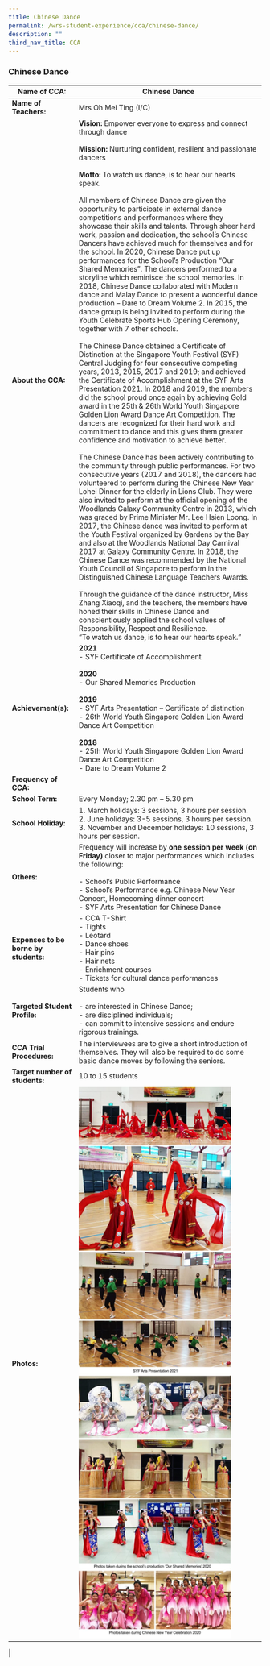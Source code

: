 ```yaml
---
title: Chinese Dance
permalink: /wrs-student-experience/cca/chinese-dance/
description: ""
third_nav_title: CCA
---
```

### **Chinese Dance**

| Name of CCA: | Chinese Dance |
|---|---|
| **Name of Teachers:** | Mrs Oh Mei Ting (I/C) |
| **About the CCA:** | **Vision:** Empower everyone to express and connect through dance<br><br>**Mission:** Nurturing confident, resilient and passionate dancers<br><br>**Motto:** To watch us dance, is to hear our hearts speak.<br><br>All members of Chinese Dance are given the opportunity to participate in external dance competitions and performances where they showcase their skills and talents. Through sheer hard work, passion and dedication, the school’s Chinese Dancers have achieved much for themselves and for the school. In 2020, Chinese Dance put up performances for the School’s Production “Our Shared Memories”. The dancers performed to a storyline which reminisce the school memories. In 2018, Chinese Dance collaborated with Modern dance and Malay Dance to present a wonderful dance production – Dare to Dream Volume 2. In 2015, the dance group is being invited to perform during the Youth Celebrate Sports Hub Opening Ceremony, together with 7 other schools.<br><br>The Chinese Dance obtained a Certificate of Distinction at the Singapore Youth Festival (SYF) Central Judging for four consecutive competing years, 2013, 2015, 2017 and 2019; and achieved the Certificate of Accomplishment at the SYF Arts Presentation 2021. In 2018 and 2019, the members did the school proud once again by achieving Gold award in the 25th & 26th World Youth Singapore Golden Lion Award Dance Art Competition. The dancers are recognized for their hard work and commitment to dance and this gives them greater confidence and motivation to achieve better.<br><br>The Chinese Dance has been actively contributing to the community through public performances. For two consecutive years (2017 and 2018), the dancers had volunteered to perform during the Chinese New Year Lohei Dinner for the elderly in Lions Club. They were also invited to perform at the official opening of the Woodlands Galaxy Community Centre in 2013, which was graced by Prime Minister Mr. Lee Hsien Loong. In 2017, the Chinese dance was invited to perform at the Youth Festival organized by Gardens by the Bay and also at the Woodlands National Day Carnival 2017 at Galaxy Community Centre. In 2018, the Chinese Dance was recommended by the National Youth Council of Singapore to perform in the Distinguished Chinese Language Teachers Awards.<br><br>Through the guidance of the dance instructor, Miss Zhang Xiaoqi, and the teachers, the members have honed their skills in Chinese Dance and conscientiously applied the school values of Responsibility, Respect and Resilience.<br>“To watch us dance, is to hear our hearts speak.” |
| **Achievement(s):** | **2021**<br>- SYF Certificate of Accomplishment<br><br>**2020**<br>- Our Shared Memories Production<br><br>**2019**<br>- SYF Arts Presentation – Certificate of distinction<br>- 26th World Youth Singapore Golden Lion Award Dance Art Competition<br><br>**2018**<br>- 25th World Youth Singapore Golden Lion Award Dance Art Competition<br>- Dare to Dream Volume 2 |
| **Frequency of CCA:** |   |
| **School Term:** | Every Monday; 2.30 pm – 5.30 pm |
| **School Holiday:** | 1. March holidays: 3 sessions, 3 hours per session.<br>2. June holidays: 3-5 sessions, 3 hours per session.<br>3. November and December holidays: 10 sessions, 3 hours per session. |
| **Others:** | Frequency will increase by **one session per week (on Friday)** closer to major performances which includes the following:<br><br>- School’s Public Performance<br>- School’s Performance e.g. Chinese New Year Concert, Homecoming dinner concert<br>- SYF Arts Presentation for Chinese Dance |
| **Expenses to be borne by students:** | - CCA T-Shirt<br>- Tights<br>- Leotard<br>- Dance shoes<br>- Hair pins<br>- Hair nets<br>- Enrichment courses<br>- Tickets for cultural dance performances |
| **Targeted Student Profile:** | Students who<br><br>- are interested in Chinese Dance;<br>- are disciplined individuals;<br>- can commit to intensive sessions and endure rigorous trainings. |
| **CCA Trial Procedures:** | The interviewees are to give a short introduction of themselves. They will also be required to do some basic dance moves by following the seniors. |
| **Target number of students:** | 10 to 15 students |
| **Photos:** | <img style="width:85%" src="/images/chi%20dance.jpg"> |
|